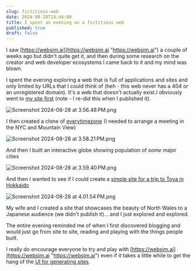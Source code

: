 ```yaml
---
slug: fictitious-web
date: 2024-08-28T14:44:00
title: I spent an evening on a fictitious web
published: true
draft: false
---
```


I saw [https://websim.ai](https://websim.ai "https://websim.ai") a couple of weeks ago but didn\'t quite get it, and then during some research on the creator and web developer ecosystems I came back to it and my mind was blown.

I spent the evening exploring a web that is full of applications and sites and only limited by URLs that I could think of (heh - this web never has a 404 or an unregistered domain). It\'s a web that doesn\'t actually exist.I obviously went to [my site first](https://websim.ai/@paul_kinlan/paul-kinlan-s-blog "https://websim.ai/@paul_kinlan/paul-kinlan-s-blog") (note - I re-did this when I published it).

![Screenshot 2024-08-28 at 3.56.48 PM.png](/images/websim-paul-kinlan-me.png)

I then created a clone of [everytimezone](https://websim.ai/@paul_kinlan/paul-kinlan-s-blog "https://websim.ai/@paul_kinlan/paul-kinlan-s-blog") (I needed to arrange a meeting in the NYC and Mountain View)

![Screenshot 2024-08-28 at 3.58.21 PM.png](/images/websim-everytimezone.png)

And then I built an interactive globe showing population of *some* major cities

![Screenshot 2024-08-28 at 3.59.40 PM.png](/images/websim-globe.png)

And then I wanted to see if I could create a [simple site for a trip to Toya in Hokkaido](https://websim.ai/@paul_kinlan/discover-toya-a-cultural-journey-in-hokkaido "https://websim.ai/@paul_kinlan/discover-toya-a-cultural-journey-in-hokkaido")

![Screenshot 2024-08-28 at 4.01.54 PM.png](/images/websim-hokkaido.png)

My wife and I created a site that showcases the beauty of North Wales to a Japanese audience (we didn\'t publish it)... and I just explored and explored.

The entire evening reminded me of when I first discovered blogging and would just go from site to site, reading and playing with the things people built.

I really do encourage everyone to try and play with [https://websim.ai](https://websim.ai "https://websim.ai") even if it takes a little while to get the hang of the [UI for generating sites](https://websim.ai/@katwinter/websim-ui-guide "https://websim.ai/@katwinter/websim-ui-guide").
